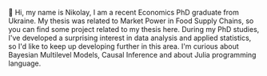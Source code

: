 👋 Hi, my name is Nikolay, I am a recent Economics PhD graduate from Ukraine.
My thesis was related to Market Power in Food Supply Chains, so you can find some project related to my thesis here. 
During my PhD studies, I've developed a surprising interest in data analysis and applied statistics, so I'd like to keep up developing further in this area.
I'm curious about Bayesian Multilevel Models, Causal Inference and about Julia programming language. 
